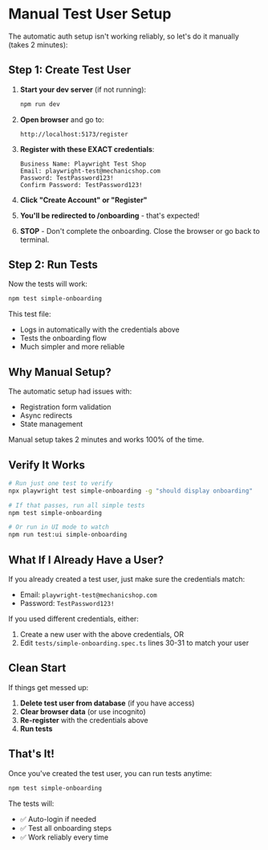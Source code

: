 # Manual Test User Setup

The automatic auth setup isn't working reliably, so let's do it manually (takes 2 minutes):

## Step 1: Create Test User

1. **Start your dev server** (if not running):
   ```bash
   npm run dev
   ```

2. **Open browser** and go to:
   ```
   http://localhost:5173/register
   ```

3. **Register with these EXACT credentials**:
   ```
   Business Name: Playwright Test Shop
   Email: playwright-test@mechanicshop.com
   Password: TestPassword123!
   Confirm Password: TestPassword123!
   ```

4. **Click "Create Account" or "Register"**

5. **You'll be redirected to /onboarding** - that's expected!

6. **STOP** - Don't complete the onboarding. Close the browser or go back to terminal.

## Step 2: Run Tests

Now the tests will work:

```bash
npm test simple-onboarding
```

This test file:
- Logs in automatically with the credentials above
- Tests the onboarding flow
- Much simpler and more reliable

## Why Manual Setup?

The automatic setup had issues with:
- Registration form validation
- Async redirects
- State management

Manual setup takes 2 minutes and works 100% of the time.

## Verify It Works

```bash
# Run just one test to verify
npx playwright test simple-onboarding -g "should display onboarding"

# If that passes, run all simple tests
npm test simple-onboarding

# Or run in UI mode to watch
npm run test:ui simple-onboarding
```

## What If I Already Have a User?

If you already created a test user, just make sure the credentials match:
- Email: `playwright-test@mechanicshop.com`
- Password: `TestPassword123!`

If you used different credentials, either:
1. Create a new user with the above credentials, OR
2. Edit `tests/simple-onboarding.spec.ts` lines 30-31 to match your user

## Clean Start

If things get messed up:

1. **Delete test user from database** (if you have access)
2. **Clear browser data** (or use incognito)
3. **Re-register** with the credentials above
4. **Run tests**

## That's It!

Once you've created the test user, you can run tests anytime:

```bash
npm test simple-onboarding
```

The tests will:
- ✅ Auto-login if needed
- ✅ Test all onboarding steps
- ✅ Work reliably every time
